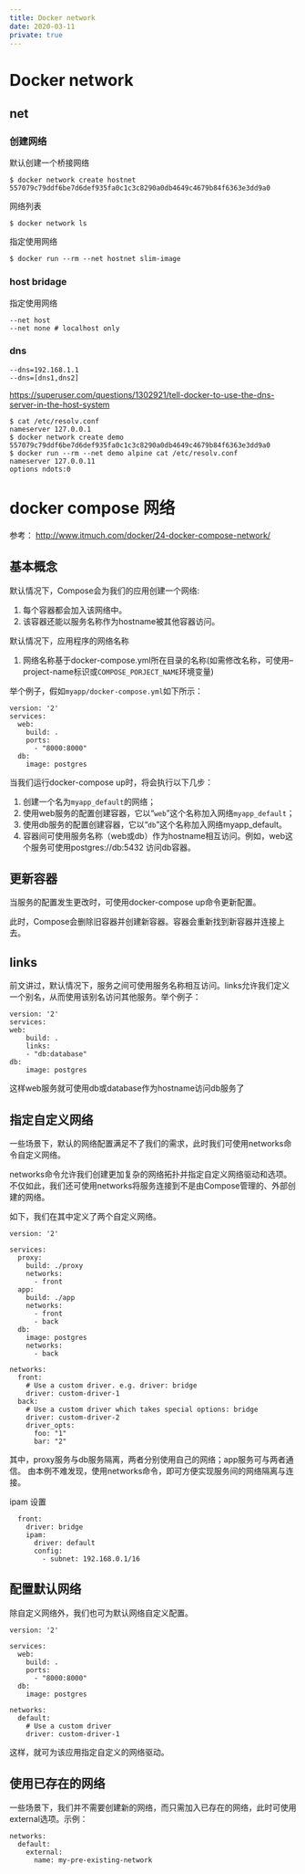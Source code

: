 ```yaml
---
title: Docker network
date: 2020-03-11
private: true
---
```

# Docker network
## net
### 创建网络
默认创建一个桥接网络

    $ docker network create hostnet
    557079c79ddf6be7d6def935fa0c1c3c8290a0db4649c4679b84f6363e3dd9a0

网络列表

    $ docker network ls

指定使用网络

    $ docker run --rm --net hostnet slim-image

### host bridage
指定使用网络

    --net host
    --net none # localhost only

### dns
    --dns=192.168.1.1
    --dns=[dns1,dns2]

https://superuser.com/questions/1302921/tell-docker-to-use-the-dns-server-in-the-host-system

    $ cat /etc/resolv.conf
    nameserver 127.0.0.1
    $ docker network create demo
    557079c79ddf6be7d6def935fa0c1c3c8290a0db4649c4679b84f6363e3dd9a0
    $ docker run --rm --net demo alpine cat /etc/resolv.conf
    nameserver 127.0.0.11
    options ndots:0  


# docker compose 网络
参考： http://www.itmuch.com/docker/24-docker-compose-network/

## 基本概念
默认情况下，Compose会为我们的应用创建一个网络:
1. 每个容器都会加入该网络中。
2. 该容器还能以服务名称作为hostname被其他容器访问。

默认情况下，应用程序的网络名称
1. 网络名称基于docker-compose.yml所在目录的名称(如需修改名称，可使用–project-name标识或`COMPOSE_PORJECT_NAME`环境变量)

举个例子，假如`myapp/docker-compose.yml`如下所示：

    version: '2'
    services:
      web:
        build: .
        ports:
          - "8000:8000"
      db:
        image: postgres

当我们运行docker-compose up时，将会执行以下几步：

1. 创建一个名为`myapp_default`的网络；
2. 使用web服务的配置创建容器，它以“`web`”这个名称加入网络`myapp_default`；
3. 使用db服务的配置创建容器，它以“`db`”这个名称加入网络myapp_default。
4. 容器间可使用服务名称（web或db）作为hostname相互访问。例如，web这个服务可使用postgres://db:5432 访问db容器。

## 更新容器
当服务的配置发生更改时，可使用docker-compose up命令更新配置。

此时，Compose会删除旧容器并创建新容器。容器会重新找到新容器并连接上去。

## links
前文讲过，默认情况下，服务之间可使用服务名称相互访问。links允许我们定义一个别名，从而使用该别名访问其他服务。举个例子：

    version: '2'
    services:
    web:
        build: .
        links:
        - "db:database"
    db:
        image: postgres

这样web服务就可使用db或database作为hostname访问db服务了

## 指定自定义网络
一些场景下，默认的网络配置满足不了我们的需求，此时我们可使用networks命令自定义网络。

networks命令允许我们创建更加复杂的网络拓扑并指定自定义网络驱动和选项。
不仅如此，我们还可使用networks将服务连接到不是由Compose管理的、外部创建的网络。

如下，我们在其中定义了两个自定义网络。

    version: '2'

    services:
      proxy:
        build: ./proxy
        networks:
          - front
      app:
        build: ./app
        networks:
          - front
          - back
      db:
        image: postgres
        networks:
          - back

    networks:
      front:
        # Use a custom driver. e.g. driver: bridge
        driver: custom-driver-1
      back:
        # Use a custom driver which takes special options: bridge
        driver: custom-driver-2
        driver_opts:
          foo: "1"
          bar: "2"

其中，proxy服务与db服务隔离，两者分别使用自己的网络；app服务可与两者通信。 由本例不难发现，使用networks命令，即可方便实现服务间的网络隔离与连接。

ipam 设置

      front:
        driver: bridge
        ipam:
          driver: default
          config:
            - subnet: 192.168.0.1/16

## 配置默认网络
除自定义网络外，我们也可为默认网络自定义配置。

    version: '2'

    services:
      web:
        build: .
        ports:
          - "8000:8000"
      db:
        image: postgres

    networks:
      default:
        # Use a custom driver
        driver: custom-driver-1

这样，就可为该应用指定自定义的网络驱动。

## 使用已存在的网络
一些场景下，我们并不需要创建新的网络，而只需加入已存在的网络，此时可使用external选项。示例：

    networks:
      default:
        external:
          name: my-pre-existing-network

